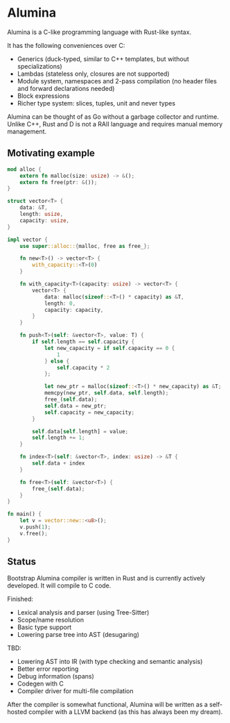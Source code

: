 # Alumina

Alumina is a C-like programming language with Rust-like syntax.

It has the following conveniences over C:

- Generics (duck-typed, similar to C++ templates, but without specializations)
- Lambdas (stateless only, closures are not supported)
- Module system, namespaces and 2-pass compilation (no header files and forward declarations needed)
- Block expressions
- Richer type system: slices, tuples, unit and never types

Alumina can be thought of as Go without a garbage collector and runtime. Unlike C++, Rust and D is not a RAII language and requires manual memory management.

## Motivating example

```rust
mod alloc {
    extern fn malloc(size: usize) -> &();
    extern fn free(ptr: &());
}

struct vector<T> {
    data: &T,
    length: usize,
    capacity: usize,
}

impl vector {
    use super::alloc::{malloc, free as free_};

    fn new<T>() -> vector<T> {
        with_capacity::<T>(0)
    }

    fn with_capacity<T>(capacity: usize) -> vector<T> {
        vector<T> {
            data: malloc(sizeof::<T>() * capacity) as &T,
            length: 0,
            capacity: capacity,
        }
    }

    fn push<T>(self: &vector<T>, value: T) {
        if self.length == self.capacity {
            let new_capacity = if self.capacity == 0 { 
                1
            } else {
                self.capacity * 2
            };

            let new_ptr = malloc(sizeof::<T>() * new_capacity) as &T;
            memcpy(new_ptr, self.data, self.length);
            free_(self.data);
            self.data = new_ptr;
            self.capacity = new_capacity;
        }

        self.data[self.length] = value;
        self.length += 1;
    }

    fn index<T>(self: &vector<T>, index: usize) -> &T {
        self.data + index
    }

    fn free<T>(self: &vector<T>) {
        free_(self.data);
    }
}

fn main() {
    let v = vector::new::<u8>();
    v.push(1);
    v.free();
}
```

## Status 

Bootstrap Alumina compiler is written in Rust and is currently actively developed. It will compile to C code.

Finished:
- Lexical analysis and parser (using Tree-Sitter)
- Scope/name resolution
- Basic type support
- Lowering parse tree into AST (desugaring)

TBD:
- Lowering AST into IR (with type checking and semantic analysis)
- Better error reporting
- Debug information (spans)
- Codegen with C
- Compiler driver for multi-file compilation

After the compiler is somewhat functional, Alumina will be written as a self-hosted compiler with a LLVM backend (as this has always been my dream).



